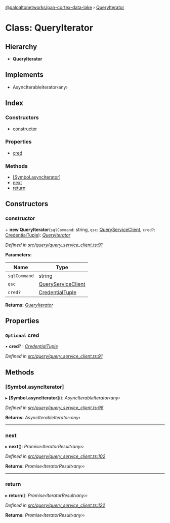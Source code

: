 [@paloaltonetworks/pan-cortex-data-lake](../README.md) › [QueryIterator](queryiterator.md)

# Class: QueryIterator

## Hierarchy

* **QueryIterator**

## Implements

* AsyncIterableIterator‹any›

## Index

### Constructors

* [constructor](queryiterator.md#constructor)

### Properties

* [cred](queryiterator.md#optional-cred)

### Methods

* [[Symbol.asyncIterator]](queryiterator.md#[symbol.asynciterator])
* [next](queryiterator.md#next)
* [return](queryiterator.md#return)

## Constructors

###  constructor

\+ **new QueryIterator**(`sqlCommand`: string, `qsc`: [QueryServiceClient](queryserviceclient.md), `cred?`: [CredentialTuple](../README.md#credentialtuple)): *[QueryIterator](queryiterator.md)*

*Defined in [src/query/query_service_client.ts:91](https://github.com/xhoms/pan-cortex-data-lake-nodejs/blob/master/src/query/query_service_client.ts#L91)*

**Parameters:**

Name | Type |
------ | ------ |
`sqlCommand` | string |
`qsc` | [QueryServiceClient](queryserviceclient.md) |
`cred?` | [CredentialTuple](../README.md#credentialtuple) |

**Returns:** *[QueryIterator](queryiterator.md)*

## Properties

### `Optional` cred

• **cred**? : *[CredentialTuple](../README.md#credentialtuple)*

*Defined in [src/query/query_service_client.ts:91](https://github.com/xhoms/pan-cortex-data-lake-nodejs/blob/master/src/query/query_service_client.ts#L91)*

## Methods

###  [Symbol.asyncIterator]

▸ **[Symbol.asyncIterator]**(): *AsyncIterableIterator‹any›*

*Defined in [src/query/query_service_client.ts:98](https://github.com/xhoms/pan-cortex-data-lake-nodejs/blob/master/src/query/query_service_client.ts#L98)*

**Returns:** *AsyncIterableIterator‹any›*

___

###  next

▸ **next**(): *Promise‹IteratorResult‹any››*

*Defined in [src/query/query_service_client.ts:102](https://github.com/xhoms/pan-cortex-data-lake-nodejs/blob/master/src/query/query_service_client.ts#L102)*

**Returns:** *Promise‹IteratorResult‹any››*

___

###  return

▸ **return**(): *Promise‹IteratorResult‹any››*

*Defined in [src/query/query_service_client.ts:122](https://github.com/xhoms/pan-cortex-data-lake-nodejs/blob/master/src/query/query_service_client.ts#L122)*

**Returns:** *Promise‹IteratorResult‹any››*
